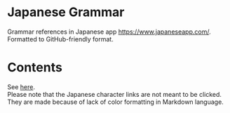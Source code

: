 # Japanese Grammar
Grammar references in Japanese app https://www.japaneseapp.com/. Formatted to GitHub-friendly format.

# Contents
See [here](/Table%20of%20contents.md).  
Please note that the Japanese character links are not meant to be clicked. They are made because of lack of color formatting in Markdown language.
